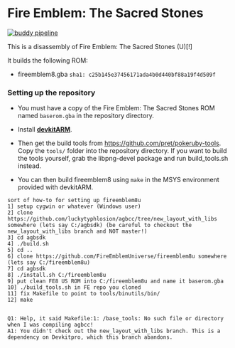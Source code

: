 # Fire Emblem: The Sacred Stones

[![buddy pipeline](https://app.buddy.works/laqieer/fireemblem8u/pipelines/pipeline/242146/badge.svg?token=17a080ae6f8b131ee525769bd14c9c265def2701a1a6e03ec223ca9213c46a9f "buddy pipeline")](https://app.buddy.works/laqieer/fireemblem8u/pipelines/pipeline/242146)

This is a disassembly of Fire Emblem: The Sacred Stones (U)[!]

It builds the following ROM:
* fireemblem8.gba `sha1: c25b145e37456171ada4b0d440bf88a19f4d509f`

### Setting up the repository

* You must have a copy of the Fire Emblem: The Sacred Stones ROM named `baserom.gba` in the repository directory.

* Install [**devkitARM**](http://devkitpro.org/wiki/Getting_Started/devkitARM).

* Then get the build tools from https://github.com/pret/pokeruby-tools. Copy the `tools/` folder into the repository directory. If you want to build the tools yourself, grab the libpng-devel package and run build_tools.sh instead.

* You can then build fireemblem8 using `make` in the MSYS environment provided with devkitARM.

```
sort of how-to for setting up fireemblem8u
1] setup cygwin or whatever (Windows user)
2] clone https://github.com/luckytyphlosion/agbcc/tree/new_layout_with_libs somewhere (lets say C:/agbsdk) (be careful to checkout the new_layout_with_libs branch and NOT master!)
3] cd agbsdk
4] ./build.sh
5] cd ..
6] clone https://github.com/FireEmblemUniverse/fireemblem8u somewhere (lets say C:/fireemblem8u)
7] cd agbsdk
8] ./install.sh C:/fireemblem8u
9] put clean FE8 US ROM into C:/fireemblem8u and name it baserom.gba
10] ./build_tools.sh in FE repo you cloned
11] fix Makefile to point to tools/binutils/bin/
12] make


Q1: Help, it said Makefile:1: /base_tools: No such file or directory when I was compiling agbcc!
A1: You didn't check out the new_layout_with_libs branch. This is a dependency on Devkitpro, which this branch abandons. 
```
